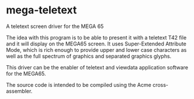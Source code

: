 # mega-teletext
A teletext screen driver for the MEGA 65

The idea with this program is to be able to present it with a teletext T42 file and it will display on the MEGA65 screen.  It uses Super-Extended Attribute Mode, which is rich enough to provide upper and lower case characters as well as the full spectrum of graphics and separated graphics glyphs.

This driver can be the enabler of teletext and viewdata application software for the MEGA65.

The source code is intended to be compiled using the Acme cross-assembler.
